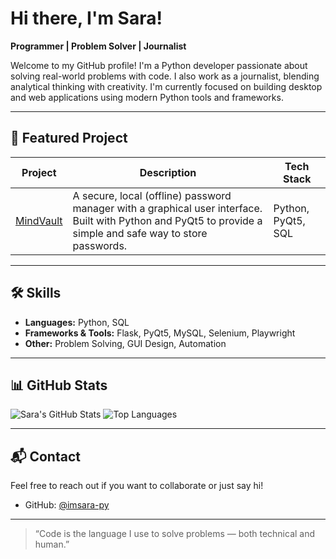 # Hi there, I'm Sara!

**Programmer | Problem Solver | Journalist**

Welcome to my GitHub profile! I'm a Python developer passionate about solving real-world problems with code. I also work as a journalist, blending analytical thinking with creativity. I'm currently focused on building desktop and web applications using modern Python tools and frameworks.

---

## 🧠 Featured Project

| Project | Description | Tech Stack |
|--------|-------------|------------|
| [MindVault](https://github.com/imsara-py/MindVault) | A secure, local (offline) password manager with a graphical user interface. Built with Python and PyQt5 to provide a simple and safe way to store passwords. | Python, PyQt5, SQL |

---

## 🛠️ Skills

- **Languages:** Python, SQL
- **Frameworks & Tools:** Flask, PyQt5, MySQL, Selenium, Playwright
- **Other:** Problem Solving, GUI Design, Automation

---

## 📊 GitHub Stats

![Sara's GitHub Stats](https://github-readme-stats.vercel.app/api?username=imsara-py&show_icons=true&theme=radical)
![Top Languages](https://github-readme-stats.vercel.app/api/top-langs/?username=imsara-py&layout=compact&theme=radical)

---

## 📬 Contact

Feel free to reach out if you want to collaborate or just say hi!

- GitHub: [@imsara-py](https://github.com/imsara-py)

---

> “Code is the language I use to solve problems — both technical and human.”
